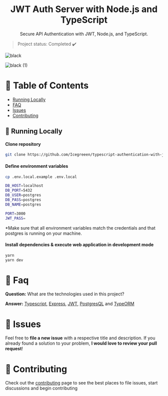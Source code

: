 <h1 align="center">
    JWT Auth Server with Node.js and TypeScript
</h1>

<p align=center>Secure API Authentication with JWT, Node.js, and TypeScript.</p>

> Project status: Completed :heavy_check_mark:

![black](https://github.com/Icegreeen/typescript-authentication-with-jwt/assets/56550632/55e26789-47cf-493a-b885-5c16a7957e95)

![black (1)](https://github.com/Icegreeen/typescript-authentication-with-jwt/assets/56550632/c671f0ab-b004-4009-89e5-33e18d4476e8)
                      
# :pushpin: Table of Contents

* [Running Locally](#construction_worker-running-locally)
* [FAQ](#postbox-faq)
* [Issues](#bug-issues)
* [Contributing](#tada-contributing)

## :construction_worker: Running Locally

#### Clone repository
```bash
git clone https://github.com/Icegreeen/typescript-authentication-with-jwt.git
```

#### Define environment variables
```bash
cp .env.local.example .env.local

DB_HOST=localhost
DB_PORT=5432
DB_USER=postgres
DB_PASS=postgres
DB_NAME=postgres

PORT=3000
JWT_PASS=
```
*Make sure that all environment variables match the credentials and that postgres is running on your machine.

#### Install dependencies & execute web application in development mode
```bash
yarn
yarn dev
```

# :postbox: Faq

**Question:** What are the technologies used in this project?

**Answer:** [Typescript](), [Express](https://expressjs.com/), [JWT](https://jwt.io/), [PostgresQL](https://www.postgresql.org/) and [TypeORM](https://typeorm.io/)

# :bug: Issues

Feel free to **file a new issue** with a respective title and description. If you already found a solution to your problem, **I would love to review your pull request**!

# :tada: Contributing

Check out the [contributing](https://github.com/Icegreeen/my-blog/blob/main/CONTRIBUTING.md) page to see the best places to file issues, start discussions and begin contributing



